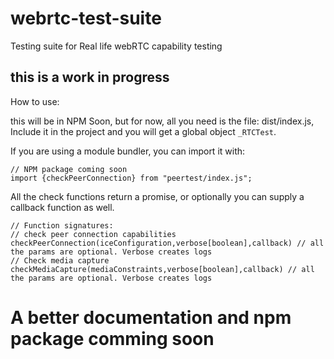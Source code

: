 # webrtc-test-suite
Testing suite for Real life webRTC capability testing

## this is a work in progress

How to use: 

this will be in NPM Soon, but for now, all you need is the file: dist/index.js, 
Include it in the project and you will get a global object `_RTCTest`. 

If you are using a module bundler, you can import it with: 

    // NPM package coming soon
    import {checkPeerConnection} from "peertest/index.js";


All the check functions return a promise, or optionally you can supply a callback function as well. 

    // Function signatures: 
    // check peer connection capabilities
    checkPeerConnection(iceConfiguration,verbose[boolean],callback) // all the params are optional. Verbose creates logs
    // Check media capture
    checkMediaCapture(mediaConstraints,verbose[boolean],callback) // all the params are optional. Verbose creates logs

# A better documentation and npm package comming soon